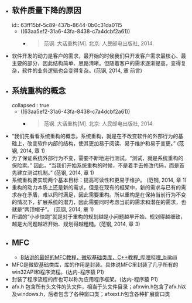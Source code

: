 - ## 软件质量下降的原因
  id:: 63ff15bf-5c89-437b-8644-0b0c31da0115
	- ((63aa5ef2-31a6-43fa-8438-c7a4dcbf2a61))
		- > 范钢. 大话重构[M]. 北京: 人民邮电出版社, 2014.
- 软件开发的动力是客户的需求，最开始的时候我们只开发客户需求最核心、最主要的部分，因此结构简单、思路清晰。但随着客户的需求逐渐提高，变得复杂，软件的业务逻辑也会变得复杂。(范钢, 2014, 章 前言)
- ## 系统重构的概念
  collapsed:: true
	- ((63aa5ef2-31a6-43fa-8438-c7a4dcbf2a61))
		- >范钢. 大话重构[M]. 北京: 人民邮电出版社, 2014.
- “我们先看看系统重构的概念。系统重构，就是在不改变软件的外部行为的基础上，改变软件内部的结构，使其更加易于阅读、易于维护和易于变更。” (范钢, 2014, 章 1)
- 为了保证系统外部行为不变，需要不断地进行测试。“测试，就是系统重构的保险索。” 因此，“当我们开始系统重构的时候，不是着手去修改代码，而是首先建立测试机制。” (范钢, 2014, 章 1)
- 系统重构要实现两个基本目标：提高可读性和更易于维护。 (范钢, 2014, 章 1)
- 重构的动力本质上还是新的需求，但是在现有的框架中，新的需求与已有的需求存在矛盾，难以同时满足，因此需要重构。所以重构是在保持当前行为不变的情况下，扩展系统的潜力，因此需要同时考虑当前的需求和潜在的需求，也就是“两顶帽子”。 (范钢, 2014, 章 1)
- 所谓的“小步快跑”就是对于重构的规划越是小问题越早开始、规划得越细致，越是大问题越迟开始、规划得越粗糙。(范钢, 2014, 章 3)
- ## MFC
	- [B站讲的最好的MFC教程，微软基础类库，C++教程_哔哩哔哩_bilibili](https://www.bilibili.com/video/av858390702/?vd_source=fc591008a48bd1bb56b8e3ba9a7c2202)
- MFC是微软基础类库，库的作用是封装。具体说MFC里封装了几乎所有的win32API和程序流程。(达内-程序猿 P1)
- 封装了程序流程的库也可以称为应用程序框架。(达内-程序猿 P1)
- afx.h 包含所有头文件的头文件，相当于头文件目录；afxwin.h包含了afx.h以及windows.h，后者包含了各种窗口类；afxext.h包含各种扩展窗口类